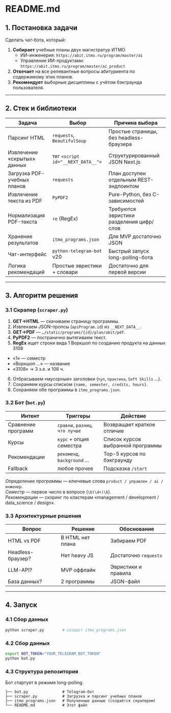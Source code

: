 # README.md

## 1. Постановка задачи  
Сделать чат-бота, который:

1. **Собирает** учебные планы двух магистратур ИТМО  
   * ИИ-инженерия: `https://abit.itmo.ru/program/master/ai`  
   * Управление ИИ-продуктами: `https://abit.itmo.ru/program/master/ai_product`
2. **Отвечает** на все релевантные вопросы абитуриента по содержимому этих планов.
3. **Рекомендует** выборные дисциплины с учётом бэкграунда пользователя.

---

## 2. Стек и библиотеки

| Задача                              | Выбор                                | Причина выбора |
|------------------------------------|--------------------------------------|----------------|
| Парсинг HTML                        | `requests`, `BeautifulSoup`          | Простые страницы, без headless-браузера |
| Извлечение «скрытых» данных         | тег `<script id="__NEXT_DATA__">`    | Структурированный JSON Next.js |
| Загрузка PDF-учебных планов         | `requests`                           | План доступен отдельным REST-эндпоинтом |
| Извлечение текста из PDF            | `PyPDF2`                             | Pure-Python, без C-зависимостей |
| Нормализация PDF-текста             | `re` (RegEx)                         | Требуются эвристики разделения цифр/слов |
| Хранение результатов                | `itmo_programs.json`                 | Для MVP достаточно JSON |
| Чат-интерфейс                       | `python-telegram-bot` v20            | Быстрый запуск long-polling-бота |
| Логика рекомендаций                 | Простые эвристики + словари          | Достаточно для первой версии |

---

## 3. Алгоритм решения

### 3.1 Скрапер (`scraper.py`)

1. **GET→HTML** — скачиваем страницу программы.  
2. Извлекаем JSON-пропсы (`apiProgram.id`) из `__NEXT_DATA__`.  
3. **GET→PDF** — `…/static/programs/{id}/plan/abit/pdf`.  
4. **PyPDF2** — постранично вытягиваем текст.  
5. **RegEx** ищет строки вида 1 Воркшоп по созданию продукта на данных 3108
* «1» — семестр  
* «Воркшоп …» — название  
* «3108» → 3 з.е. и 108 ч.  
6. Отбрасываем «мусорные» заголовки (`пул`, `практика`, `Soft Skills` …).  
7. Сохраняем курсы списком `{name, semester, credits, hours}`.  
8. Сохраняем обе программы в `itmo_programs.json`.

### 3.2 Бот (`bot.py`)

| Интент            | Триггеры                        | Действие |
|-------------------|---------------------------------|----------|
| Сравнение программ| `сравни`, `разниц`, `что лучше` | Возвращает краткое отличие |
| Курсы             | `курс` + опция семестра         | Список курсов выбранной программы |
| Рекомендации      | `рекоменд`, `background` …      | Top-5 курсов по бэкграунду |
| Fallback          | любое прочее                    | Подсказка `/start` |

*Определение программы* — ключевые слова `product / управлен / ai / инженер`.  
*Семестр* — первое число в вопросе (`\b(\d+)\b`).  
*Рекомендации* — скоринг по кластерам «management / development / data_science / design».

### 3.3 Архитектурные решения

| Вопрос                     | Решение | Обоснование |
|----------------------------|---------|-------------|
| HTML vs PDF                | В HTML нет плана             | Забираем PDF |
| Headless-браузер?          | Нет heavy JS                 | Достаточно `requests` |
| LLM-API?                   | MVP оффлайн                  | Эвристики и правила |
| База данных?               | 2 программы                  | JSON-файл |

---

## 4. Запуск

### 4.1 Сбор данных
```bash
python scraper.py        # создаст itmo_programs.json
```
### 4.2 Сбор данных
```bash
export BOT_TOKEN="YOUR_TELEGRAM_BOT_TOKEN"
python bot.py
```
### 4.3 Структура репозитория
Бот стартует в режиме long-polling.
```
├── bot.py               # Telegram-бот
├── scraper.py           # Загрузка и парсинг учебных планов
├── itmo_programs.json   # Полученные данные (создаётся скрапером)
└── README.md            # Этот файл
```
